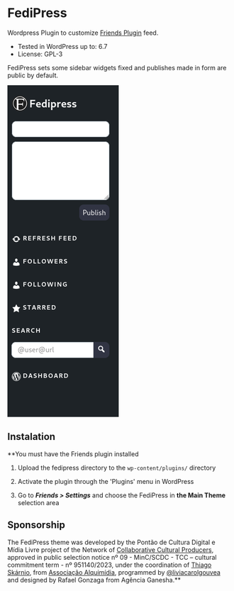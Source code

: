 # FediPress

Wordpress Plugin to customize [Friends Plugin](https://github.com/akirk/friends) feed.

- Tested in WordPress up to: 6.7
- License: GPL-3

FediPress sets some sidebar widgets fixed and publishes made in form are public by default.

![alt text](img/sidebar.png)



## Instalation

**You must have the Friends plugin installed

1. Upload the fedipress directory to the ```wp-content/plugins/``` directory

2. Activate the plugin through the 'Plugins' menu in WordPress

3. Go to ***Friends > Settings*** and choose the FediPress in **the Main Theme** selection area



## Sponsorship 
The FediPress theme was developed by the Pontão de Cultura Digital e Mídia Livre project of the Network of [Collaborative Cultural Producers](https://colaborativas.net/), approved in public selection notice nº 09 - MinC/SCDC - TCC – cultural commitment term - nº 951140/2023, under the coordination of [Thiago Skárnio](https://skarnio.tv/), from [Associação Alquimídia](http://alquimidia.org/), programmed by [@liviacarolgouvea](https://github.com/liviacarolgouvea/) and designed by Rafael Gonzaga from Agência Ganesha.**
